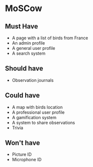 # MoSCow

## Must Have

- A page with a list of birds from France
- An admin profile
- A general user profile
- A search system

## Should have

- Observation journals

## Could have

- A map with birds location
- A professional user profile
- A gamification system
- A system to share observations
- Trivia

## Won't have

- Picture ID
- Microphone ID

